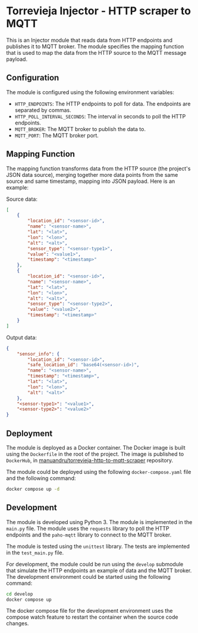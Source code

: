 # Torrevieja Injector - HTTP scraper to MQTT

This is an Injector module that reads data from HTTP endpoints and publishes it to MQTT broker. The module specifies the mapping function that is used to map the data from the HTTP source to the MQTT message payload.

## Configuration

The module is configured using the following environment variables:

- `HTTP_ENDPOINTS`: The HTTP endpoints to poll for data. The endpoints are separated by commas.
- `HTTP_POLL_INTERVAL_SECONDS`: The interval in seconds to poll the HTTP endpoints.
- `MQTT_BROKER`: The MQTT broker to publish the data to.
- `MQTT_PORT`: The MQTT broker port.

## Mapping Function

The mapping function transforms data from the HTTP source (the project's JSON data source), merging together more data points from the same source and same timestamp, mapping into JSON payload. Here is an example:

Source data:

```json
[
    {
        "location_id": "<sensor-id>",
        "name": "<sensor-name>",
        "lat": "<lat>",
        "lon": "<lon>",
        "alt": "<alt>",
        "sensor_type": "<sensor-type1>",
        "value": "<value1>",
        "timestamp": "<timestamp>"
    },
    {
        "location_id": "<sensor-id>",
        "name": "<sensor-name>",
        "lat": "<lat>",
        "lon": "<lon>",
        "alt": "<alt>",
        "sensor_type": "<sensor-type2>",
        "value": "<value2>",
        "timestamp": "<timestamp>"
    }
]
```

Output data:

```json
{
    "sensor_info": {
        "location_id": "<sensor-id>",
        "safe_location_id": "base64(<sensor-id>)",
        "name": "<sensor-name>",
        "timestamp": "<timestamp>",
        "lat": "<lat>",
        "lon": "<lon>",
        "alt": "<alt>"
    },
    "<sensor-type1>": "<value1>",
    "<sensor-type2>": "<value2>"
}
```

## Deployment

The module is deployed as a Docker container. The Docker image is built using the `Dockerfile` in the root of the project. The image is published to `DockerHub`, in [manuandru/torrevieja-http-to-mqtt-scraper](https://hub.docker.com/r/manuandru/torrevieja-http-to-mqtt-scraper) repository.

The module could be deployed using the following `docker-compose.yaml` file and the following command:

```bash
docker compose up -d
```

## Development

The module is developed using Python 3. The module is implemented in the `main.py` file. The module uses the `requests` library to poll the HTTP endpoints and the `paho-mqtt` library to connect to the MQTT broker.

The module is tested using the `unittest` library. The tests are implemented in the `test_main.py` file.

For development, the module could be run using the `develop` submodule that simulate the HTTP endpoints an example of data and the MQTT broker. The development environment could be started using the following command:

```bash
cd develop
docker compose up
```

The docker compose file for the development environment uses the compose watch feature to restart the container when the source code changes.
